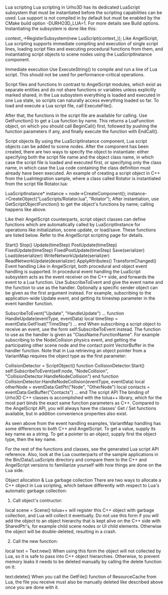 Lua scripting
Lua scripting in Urho3D has its dedicated LuaScript subsystem that must be instantiated before the scripting capabilities can be used. Lua support is not compiled in by default but must be enabled by the CMake build option -DURHO3D_LUA=1. For more details see Build options. Instantiating the subsystem is done like this:

context_->RegisterSubsystem(new LuaScript(context_));
Like AngelScript, Lua scripting supports immediate compiling and execution of single script lines, loading script files and executing procedural functions from them, and instantiating script objects to scene nodes using the LuaScriptInstance component.

Immediate execution
Use ExecuteString() to compile and run a line of Lua script. This should not be used for performance-critical operations.

Script files and functions
In contrast to AngelScript modules, which exist as separate entities and do not share functions or variables unless explicitly marked shared, in the Lua subsystem everything is loaded and executed in one Lua state, so scripts can naturally access everything loaded so far. To load and execute a Lua script file, call ExecuteFile().

After that, the functions in the script file are available for calling. Use GetFunction() to get a Lua function by name. This returns a LuaFunction object, on which you should call BeginCall() first, followed by pushing the function parameters if any, and finally execute the function with EndCall().

Script objects
By using the LuaScriptInstance component, Lua script objects can be added to scene nodes. After the component has been created, there are two ways to specify the object to instantiate: either specifying both the script file name and the object class name, in which case the script file is loaded and executed first, or specifying only the class name, in which case the Lua code containing the class definition must already have been executed. An example of creating a script object in C++ from the LuaIntegration sample, where a class called Rotator is instantiated from the script file Rotator.lua:

LuaScriptInstance* instance = node->CreateComponent<LuaScriptInstance>();
instance->CreateObject("LuaScripts/Rotator.lua", "Rotator");
After instantiation, use GetScriptObjectFunction() to get the object's functions by name; calling happens like above.

Like their AngelScript counterparts, script object classes can define functions which are automatically called by LuaScriptInstance for operations like initialization, scene update, or load/save. These functions are listed below. Refer to the AngelScript scripting page for details.

Start()
Stop()
Update(timeStep)
PostUpdate(timeStep)
FixedUpdate(timeStep)
FixedPostUpdate(timeStep)
Save(serializer)
Load(deserializer)
WriteNetworkUpdate(serializer)
ReadNetworkUpdate(deserializer)
ApplyAttributes()
TransformChanged()
Event handling
Like in AngelScript, both procedural and object event handling is supported. In procedural event handling the LuaScript subsystem acts as the event receiver on the C++ side, and forwards the event to a Lua function. Use SubscribeToEvent and give the event name and the function to use as the handler. Optionally a specific sender object can be given as the first argument instead. For example, subscribing to the application-wide Update event, and getting its timestep parameter in the event handler function.

SubscribeToEvent("Update", "HandleUpdate")
...
function HandleUpdate(eventType, eventData)
    local timeStep = eventData:GetFloat("TimeStep")
    ...
end
When subscribing a script object to receive an event, use the form self:SubscribeToEvent instead. The function to use as the handler is given as "ClassName:FunctionName". For example subscribing to the NodeCollision physics event, and getting the participating other scene node and the contact point VectorBuffer in the handler function. Note that in Lua retrieving an object pointer from a VariantMap requires the object type as the first parameter:

CollisionDetector = ScriptObject()
function CollisionDetector:Start()
    self:SubscribeToEvent(self.node, "NodeCollision", "CollisionDetector:HandleNodeCollision")
end
function CollisionDetector:HandleNodeCollision(eventType, eventData)
    local otherNode = eventData:GetPtr("Node", "OtherNode")
    local contacts = eventData:GetBuffer("Contacts")
    ...
end
The script API
The binding of Urho3D C++ classes is accomplished with the tolua++ library, which for the most part binds the exact same function parameters as C++. Compared to the AngelScript API, you will always have the classes' Get / Set functions available, but in addition convenience properties also exist.

As seen above from the event handling examples, VariantMap handling has some differences to both C++ and AngelScript. To get a value, supply its key name as a string. To get a pointer to an object, supply first the object type, then the key name.

For the rest of the functions and classes, see the generated Lua script API reference. Also, look at the Lua counterparts of the sample applications in the Bin/Data/LuaScripts directory and compare them to the C++ and AngelScript versions to familiarize yourself with how things are done on the Lua side.

Object allocation & Lua garbage collection
There are two ways to allocate a C++ object in Lua scripting, which behave differently with respect to Lua's automatic garbage collection:

1) Call object's contructor:

local scene = Scene()
tolua++ will register this C++ object with garbage collection, and Lua will collect it eventually. Do not use this form if you will add the object to an object hierarchy that is kept alive on the C++ side with SharedPtr's, for example child scene nodes or UI child elements. Otherwise the object will be double-deleted, resulting in a crash.

2) Call the new function:

local text = Text:new()
When using this form the object will not collected by Lua, so it is safe to pass into C++ object hierarchies. Otherwise, to prevent memory leaks it needs to be deleted manually by calling the delete function on it:

text:delete()
When you call the GetFile() function of ResourceCache from Lua, the file you receive must also be manually deleted like described above once you are done with it.